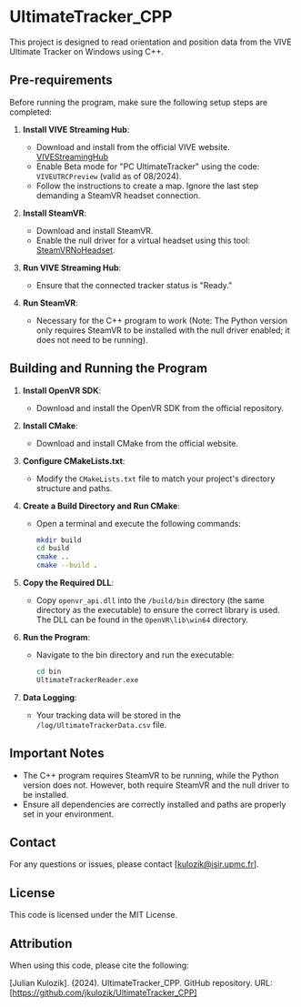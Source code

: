 # UltimateTracker_CPP

This project is designed to read orientation and position data from the VIVE Ultimate Tracker on Windows using C++. 

## Pre-requirements

Before running the program, make sure the following setup steps are completed:

1. **Install VIVE Streaming Hub**: 
   - Download and install from the official VIVE website. [VIVEStreamingHub](https://www.vive.com/us/vive-hub/download/)
   - Enable Beta mode for "PC UltimateTracker" using the code: `VIVEUTRCPreview` (valid as of 08/2024).
   - Follow the instructions to create a map. Ignore the last step demanding a SteamVR headset connection.

2. **Install SteamVR**: 
   - Download and install SteamVR.
   - Enable the null driver for a virtual headset using this tool: [SteamVRNoHeadset](https://github.com/username223/SteamVRNoHeadset).

3. **Run VIVE Streaming Hub**: 
   - Ensure that the connected tracker status is "Ready."

4. **Run SteamVR**: 
   - Necessary for the C++ program to work (Note: The Python version only requires SteamVR to be installed with the null driver enabled; it does not need to be running).

## Building and Running the Program

1. **Install OpenVR SDK**: 
   - Download and install the OpenVR SDK from the official repository.

2. **Install CMake**: 
   - Download and install CMake from the official website.

3. **Configure CMakeLists.txt**: 
   - Modify the `CMakeLists.txt` file to match your project's directory structure and paths.

4. **Create a Build Directory and Run CMake**: 
   - Open a terminal and execute the following commands:
     ```sh
     mkdir build
     cd build
     cmake ..
     cmake --build .
     ```

5. **Copy the Required DLL**: 
   - Copy `openvr_api.dll` into the `/build/bin` directory (the same directory as the executable) to ensure the correct library is used. The DLL can be found in the `OpenVR\lib\win64` directory.

6. **Run the Program**: 
   - Navigate to the bin directory and run the executable:
     ```sh
     cd bin
     UltimateTrackerReader.exe
     ```

7. **Data Logging**: 
   - Your tracking data will be stored in the `/log/UltimateTrackerData.csv` file.

## Important Notes

- The C++ program requires SteamVR to be running, while the Python version does not. However, both require SteamVR and the null driver to be installed.
- Ensure all dependencies are correctly installed and paths are properly set in your environment.

## Contact

For any questions or issues, please contact [kulozik@isir.upmc.fr].

## License

This code is licensed under the MIT License.

## Attribution

When using this code, please cite the following:

[Julian Kulozik]. (2024). UltimateTracker_CPP. GitHub repository. URL: [https://github.com/jkulozik/UltimateTracker_CPP]
